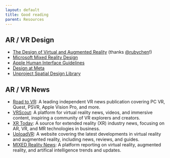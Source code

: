 ```yaml
---
layout: default
title: Good reading
parent: Resources
---
```


## AR / VR Design

- [The Design of Virtual and Augmented Reality](https://aliheston.gitbook.io/the-design-of-virtual-and-augmented-reality/) (thanks [@rubychen](https://github.com/rubychen)!)
- [Microsoft Mixed Reality Design](https://learn.microsoft.com/en-us/windows/mixed-reality/design/design)
- [Apple Human Interface Guidelines](https://developer.apple.com/design/human-interface-guidelines) 
- [Design at Meta](https://design.facebook.com/)
- [Unproject Spatial Design Library](https://www.unproject.ai/blog-pages/spatial-design-library)

## AR / VR News
- [Road to VR](https://www.roadtovr.com/): A leading independent VR news publication covering PC VR, Quest, PSVR, Apple Vision Pro, and more.
- [VRScout](https://vrscout.com/): A platform for virtual reality news, videos, and immersive content, inspiring a community of VR explorers and creators.
- [XR Today](https://www.xrtoday.com/): A source for extended reality (XR) industry news, focusing on AR, VR, and MR technologies in business.
- [UploadVR](https://www.uploadvr.com/): A website covering the latest developments in virtual reality and augmented reality, including news, reviews, and guides.
- [MIXED Reality News](https://mixed-news.com/en/): A platform reporting on virtual reality, augmented reality, and artifical intelligence trends and updates.